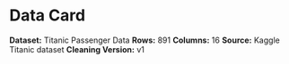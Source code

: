 # Data Card

**Dataset:** Titanic Passenger Data
**Rows:** 891
**Columns:** 16
**Source:** Kaggle Titanic dataset
**Cleaning Version:** v1
